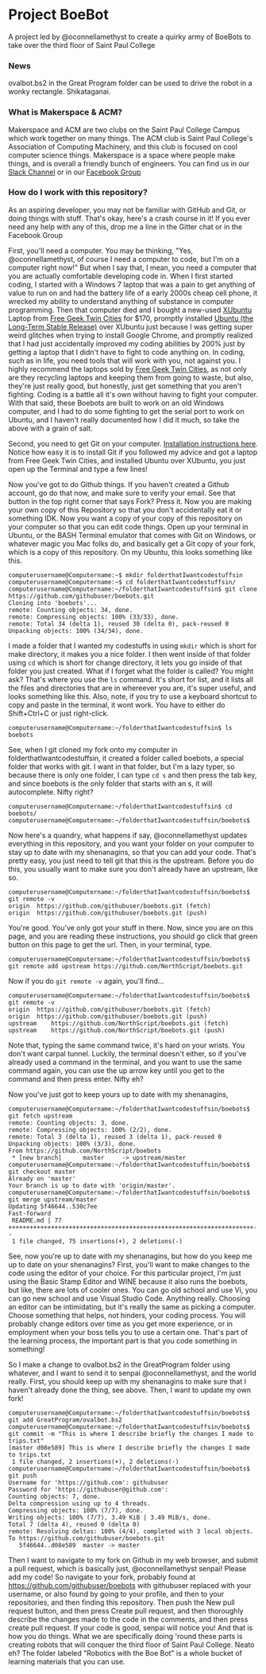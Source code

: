 # Project BoeBot
A project led by @oconnellamethyst to create a quirky army of BoeBots to take over the third floor of Saint Paul College

### News
ovalbot.bs2 in the Great Program folder can be used to drive the robot in a wonky rectangle. Shikataganai.

### What is Makerspace & ACM?
Makerspace and ACM are two clubs on the Saint Paul College Campus which work together on many things. The ACM club is Saint Paul College's Association of Computing Machinery, and this club is focused on cool computer science things. Makerspace is a space where people make things, and is overall a friendly bunch of engineers. You can find us in our [Slack Channel](spstem.slack.com) or in our [Facebook Group](https://www.facebook.com/groups/spcrobots/)

### How do I work with this repository?
As an aspiring developer, you may not be familiar with GitHub and Git, or doing things with stuff. That's okay, here's a crash course in it! If you ever need any help with any of this, drop me a line in the Gitter chat or in the Facebook Group

First, you'll need a computer. You may be thinking, "Yes, @oconnellamethyst, of course I need a computer to code, but I'm on a computer right now!" But when I say that, I mean, you need a computer that you are actually comfortable developing code in. When I first started coding, I started with a Windows 7 laptop that was a pain to get anything of value to run on and had the battery life of a early 2000s cheap cell phone, it wrecked my ability to understand anything of substance in computer programming. Then that computer died and I bought a new-used [XUbuntu](https://xubuntu.org/tour/) Laptop from [Free Geek Twin Cities](http://freegeektwincities.org/) for $170, promptly installed [Ubuntu (the Long-Term Stable Release)](https://www.ubuntu.com/download/desktop) over XUbuntu just because I was getting super weird glitches when trying to install Google Chrome, and promptly realized that I had just accidentally improved my coding abilities by 200% just by getting a laptop that I didn't have to fight to code anything on. In coding, such as in life, you need tools that will work with you, not against you. I highly recommend the laptops sold by [Free Geek Twin Cities](http://freegeektwincities.org/), as not only are they recycling laptops and keeping them from going to waste, but also, they're just really good, but honestly, just get something that you aren't fighting. Coding is a battle all it's own without having to fight your computer. With that said, these Boebots are built to work on an old Windows computer, and I had to do some fighting to get the serial port to work on Ubuntu, and I haven't really documented how I did it much, so take the above with a grain of salt.

Second, you need to get Git on your computer. [Installation instructions here](https://git-scm.com/book/en/v2/Getting-Started-Installing-Git). Notice how easy it is to install Git if you followed my advice and got a laptop from Free Geek Twin Cities, and installed Ubuntu over XUbuntu, you just open up the Terminal and type a few lines!

Now you've got to do Github things. If you haven't created a Github account, go do that now, and make sure to verify your email. See that button in the top right corner that says Fork? Press it. Now you are making your own copy of this Repository so that you don't accidentally eat it or something IDK. Now you want a copy of your copy of this repository on your computer so that you can edit code things. Open up your terminal in Ubuntu, or the BASH Terminal emulator that comes with Git on Windows, or whatever magic you Mac folks do, and basically get a Git copy of your fork, which is a copy of this repository. On my Ubuntu, this looks something like this.

```
computerusername@Computername:~$ mkdir folderthatIwantcodestuffsin
computerusername@Computername:~$ cd folderthatIwantcodestuffsin/
computerusername@Computername:~/folderthatIwantcodestuffsin$ git clone https://github.com/githubuser/boebots.git
Cloning into 'boebots'...
remote: Counting objects: 34, done.
remote: Compressing objects: 100% (33/33), done.
remote: Total 34 (delta 1), reused 30 (delta 0), pack-reused 0
Unpacking objects: 100% (34/34), done.
```

I made a folder that I wanted my codestuffs in using ```mkdir``` which is short for make directory, it makes you a nice folder. I then went inside of that folder using ```cd``` which is short for change directory, it lets you go inside of that folder you just created. What if I forget what the folder is called? You might ask? That's where you use the ```ls``` command. It's short for list, and it lists all the files and directories that are in whereever you are, it's super useful, and looks something like this. Also, note, if you try to use a keyboard shortcut to copy and paste in the terminal, it wont work. You have to either do Shift+Ctrl+C or just right-click.

```
computerusername@Computername:~/folderthatIwantcodestuffsin$ ls
boebots
```

See, when I git cloned my fork onto my computer in folderthatIwantcodestuffsin, it created a folder called boebots, a special folder that works with git. I want in that folder, but I'm a lazy typer, so because there is only one folder, I can type ```cd s``` and then press the tab key, and since boebots is the only folder that starts with an s, it will autocomplete. Nifty right?

```
computerusername@Computername:~/folderthatIwantcodestuffsin$ cd boebots/
computerusername@Computername:~/folderthatIwantcodestuffsin/boebots$ 
```

Now here's a quandry, what happens if say, @oconnellamethyst updates everything in this repository, and you want your folder on your computer to stay up to date with my shenanagins, so that you can add your code. That's pretty easy, you just need to tell git that this is the upstream. Before you do this, you usually want to make sure you don't already have an upstream, like so.

```
computerusername@Computername:~/folderthatIwantcodestuffsin/boebots$ git remote -v
origin	https://github.com/githubuser/boebots.git (fetch)
origin	https://github.com/githubuser/boebots.git (push)
```

You're good. You've only got your stuff in there. Now, since you are on this page, and you are reading these instructions, you should go click that green button on this page to get the url. Then, in your terminal, type.

```
computerusername@Computername:~/folderthatIwantcodestuffsin/boebots$ git remote add upstream https://github.com/NorthScript/boebots.git
```

Now if you do ```git remote -v``` again, you'll find...

```
computerusername@Computername:~/folderthatIwantcodestuffsin/boebots$ git remote -v
origin	https://github.com/githubuser/boebots.git (fetch)
origin	https://github.com/githubuser/boebots.git (push)
upstream	https://github.com/NorthScript/boebots.git (fetch)
upstream	https://github.com/NorthScript/boebots.git (push)
```

Note that, typing the same command twice, it's hard on your wrists. You don't want carpal tunnel. Luckily, the terminal doesn't either, so if you've already used a command in the terminal, and you want to use the same command again, you can use the up arrow key until you get to the command and then press enter. Nifty eh?

Now you've just got to keep yours up to date with my shenanagins, 

```
computerusername@Computername:~/folderthatIwantcodestuffsin/boebots$ git fetch upstream
remote: Counting objects: 3, done.
remote: Compressing objects: 100% (2/2), done.
remote: Total 3 (delta 1), reused 3 (delta 1), pack-reused 0
Unpacking objects: 100% (3/3), done.
From https://github.com/NorthScript/boebots
 * [new branch]      master     -> upstream/master
computerusername@Computername:~/folderthatIwantcodestuffsin/boebots$ git checkout master
Already on 'master'
Your branch is up to date with 'origin/master'.
computerusername@Computername:~/folderthatIwantcodestuffsin/boebots$ git merge upstream/master
Updating 5f46644..530c7ee
Fast-forward
 README.md | 77 +++++++++++++++++++++++++++++++++++++++++++++++++++++++++++++++++++++--
 1 file changed, 75 insertions(+), 2 deletions(-)
```

See, now you're up to date with my shenanagins, but how do you keep me up to date on your shenanagins? First, you'll want to make changes to the code using the editor of your choice. For this particular project, I'm just using the Basic Stamp Editor and WINE because it also runs the boebots, but like, there are lots of cooler ones. You can go old school and use Vi, you can go new school and use Visual Studio Code. Anything really. Choosing an editor can be intimidating, but it's really the same as picking a computer. Choose something that helps, not hinders, your coding process. You will probably change editors over time as you get more experience, or in employment when your boss tells you to use a certain one. That's part of the learning process, the important part is that you code something in something!

So I make a change to ovalbot.bs2 in the GreatProgram folder using whatever, and I want to send it to senpai @oconnellamethyst, and the world really. First, you should keep up with my shenanagins to make sure that I haven't already done the thing, see above. Then, I want to update my own fork!

```
computerusername@Computername:~/folderthatIwantcodestuffsin/boebots$ git add GreatProgram/ovalbot.bs2
computerusername@Computername:~/folderthatIwantcodestuffsin/boebots$ git commit -m "This is where I describe briefly the changes I made to trips.txt"
[master d08e589] This is where I describe briefly the changes I made to trips.txt
 1 file changed, 2 insertions(+), 2 deletions(-)
computerusername@Computername:~/folderthatIwantcodestuffsin/boebots$ git push
Username for 'https://github.com': githubuser
Password for 'https://githubuser@github.com':
Counting objects: 7, done.
Delta compression using up to 4 threads.
Compressing objects: 100% (7/7), done.
Writing objects: 100% (7/7), 3.49 KiB | 3.49 MiB/s, done.
Total 7 (delta 4), reused 0 (delta 0)
remote: Resolving deltas: 100% (4/4), completed with 3 local objects.
To https://github.com/githubuser/boebots.git
   5f46644..d08e589  master -> master
```

Then I want to navigate to my fork on Github in my web browser, and submit a pull request, which is basically just, @oconnellamethyst senpai! Please add my code! So navigate to your fork, probably found at https://github.com/githubuser/boebots with githubuser replaced with your username, or also found by going to your profile, and then to your repositories, and then finding this repository. Then push the New pull request button, and then press Create pull request, and then thoroughly describe the changes made to the code in the comments, and then press create pull request. If your code is good, senpai will notice you! And that is how you do things. What we are specifically doing 'round these parts is creating robots that will conquer the third floor of Saint Paul College. Neato eh? The folder labeled "Robotics with the Boe Bot" is a whole bucket of learning materials that you can use.
